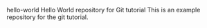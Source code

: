 
hello-world
Hello World repository for Git tutorial
This is an example repository for the git tutorial.
